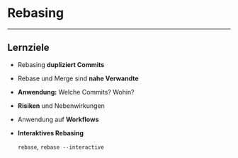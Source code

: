 # Rebasing

_________________________________________

## Lernziele

 * Rebasing **dupliziert Commits**
 * Rebase und Merge sind **nahe Verwandte**
 * **Anwendung:** Welche Commits? Wohin?
 * **Risiken** und Nebenwirkungen
 * Anwendung auf **Workflows**
 * **Interaktives Rebasing**

    `rebase`, `rebase --interactive`
